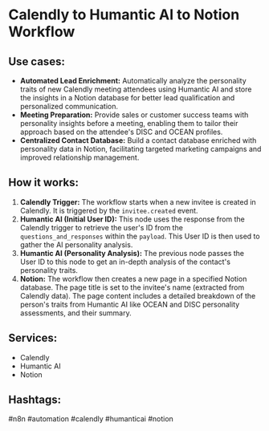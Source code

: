 # Calendly to Humantic AI to Notion Workflow

## Use cases:

*   **Automated Lead Enrichment:** Automatically analyze the personality traits of new Calendly meeting attendees using Humantic AI and store the insights in a Notion database for better lead qualification and personalized communication.
*   **Meeting Preparation:** Provide sales or customer success teams with personality insights before a meeting, enabling them to tailor their approach based on the attendee's DISC and OCEAN profiles.
*   **Centralized Contact Database:** Build a contact database enriched with personality data in Notion, facilitating targeted marketing campaigns and improved relationship management.

## How it works:

1.  **Calendly Trigger:** The workflow starts when a new invitee is created in Calendly. It is triggered by the `invitee.created` event.
2.  **Humantic AI (Initial User ID):** This node uses the response from the Calendly trigger to retrieve the user's ID from the `questions_and_responses` within the `payload`.  This User ID is then used to gather the AI personality analysis.
3.  **Humantic AI (Personality Analysis):** The previous node passes the User ID to this node to get an in-depth analysis of the contact's personality traits.
4.  **Notion:** The workflow then creates a new page in a specified Notion database. The page title is set to the invitee's name (extracted from Calendly data). The page content includes a detailed breakdown of the person's traits from Humantic AI like OCEAN and DISC personality assessments, and their summary.

## Services:

*   Calendly
*   Humantic AI
*   Notion

## Hashtags:

#n8n #automation #calendly #humanticai #notion
